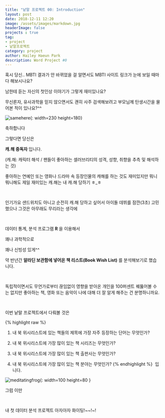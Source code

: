 ```yaml
---
title: "낱말 프로젝트 00: Introduction"
layout: post
date: 2018-12-11 12:20
image: /assets/images/markdown.jpg
headerImage: false
projects : true
tag:
- project
- 낱말프로젝트
category: project
author: Hailey Haeun Park
description: Word Project #0
---
```


  혹시 당신.. MBTI 결과가 안 바뀌었을 걸 알면서도 MBTI 사이트 링크가 눈에 보일 때마다 해보시나요?


  남한테 듣는 자신의 첫인상 이야기가 그렇게 재미있나요?


  무신론자, 유사과학을 믿지 않으면서도 괜히 사주 검색해보려고 부모님께 탄생시간을 물어본 적이 있나요?^^


![samehere](http://hailey99.github.io/assets/images/samehere.jpeg){: width=230 height=180}


축하합니다

그렇다면 당신은

**캐.해 중독자** 입니다.

(캐.해: 캐릭터 해석 / 팬들이 좋아하는 셀러브리티의 성격, 성향, 취향을 추측 및 해석하는 것)


좋아하는 연예인 또는 영화나 드라마 속 등장인물의 캐해를 하는 것도 재미있지만 뭐니뭐니해도 제일 재미있는 캐.해는 내 캐.해 당하기 ㅎ_ㅎ

​

인기가요 샌드위치도 아니고 순전히 캐.해 당하고 싶어서 아이돌 데뷔를 잠깐(3초) 고민했으나 그것은 아무래도 무리라는 생각에

​

데이터 통계, 분석 프로그램 **R** 을 이용해서

꽤나 과학적으로

꽤나 신빙성 있게^^

약 반년간 **알라딘 보관함에 넣어온 책 리스트(Book Wish List)** 를 분석해보기로 했습니다.

​

독립적이면서도 무언가로부터 끊임없이 영향을 받아온 개인을 100퍼센트 꿰뚫어볼 수는 없지만 좋아하는 책, 영화 또는 음악이 나에 대해 더 잘 알게 해주는 건 분명하니까요.

​

이번 낱말 프로젝트에서 다뤄볼 것은

{% highlight raw %}
1. 내 북 위시리스트에 있는 책들의 <span class="evidence">제목에 가장 자주 등장하는 단어</span>는 무엇인가?

2. 내 북 위시리스트에 가장 많이 있는 <span class="evidence">책 시리즈</span>는 무엇인가?

3. 내 북 위시리스트에 가장 많이 있는 <span class="evidence">책 출판사</span>는 무엇인가?

4. 내 북 위시리스트에 가장 많이 있는 <span class="evidence">책 분야</span>는 무엇인가?
{% endhighlight %}
​
입니다.

 ​![meditatingfrog](http://hailey99.github.io/assets/images/frog.png "Meditating frog"){: width=100 height=80 }

 그럼 이만

 ​

 내 첫 데이터 분석 프로젝트 아자아자 화이팅!~~!~!

 ​
